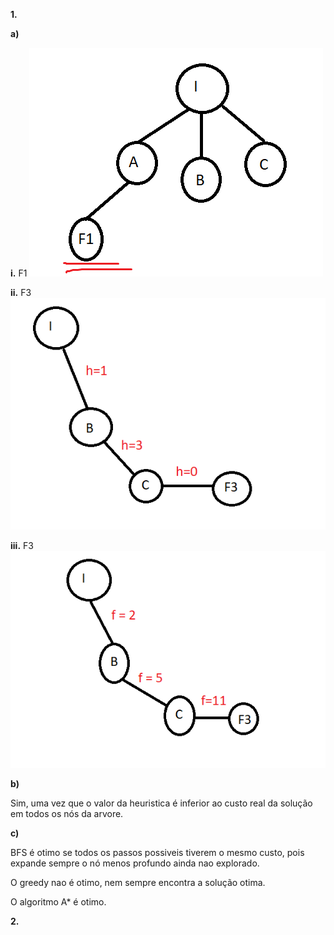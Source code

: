 **1.**

**a)**

**i.** F1
![tree](./1ai_2018R2.png)

**ii.**  F3
![tree](./1aii_2018R2.png)

**iii.**  F3
![tree](./1aiii_2018R2.png)

**b)**

Sim, uma vez que o valor da heuristica é inferior ao custo real da solução em todos os nós da arvore.



**c)** 

BFS é otimo se todos os passos possiveis tiverem o mesmo custo, pois expande sempre o nó menos profundo ainda nao explorado.

O greedy nao é otimo, nem sempre encontra a solução otima.

O algoritmo A* é otimo.


**2.**
